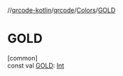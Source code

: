 //[qrcode-kotlin](../../../index.md)/[qrcode](../index.md)/[Colors](index.md)/[GOLD](-g-o-l-d.md)

# GOLD

[common]\
const val [GOLD](-g-o-l-d.md): [Int](https://kotlinlang.org/api/latest/jvm/stdlib/kotlin/-int/index.html)
